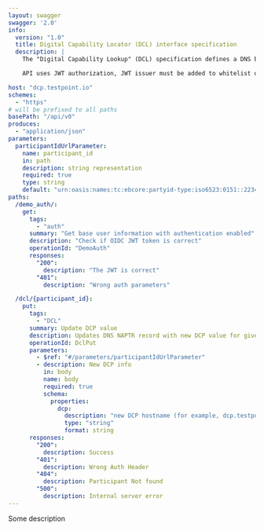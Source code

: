 ```yaml
---
layout: swagger
swagger: '2.0'
info:
  version: "1.0"
  title: Digital Capability Locator (DCL) interface specification
  description: |
    The "Digital Capability Lookup" (DCL) specification defines a DNS based method to discover which DCP(SMP) is the authoritative source for a given business 

    API uses JWT authorization, JWT issuer must be added to whitelist on DCL implementation. It's passed as a header `Authorization: JWT XXX`, where XXX value provided by your IDP.

host: "dcp.testpoint.io"
schemes:
  - "https"
# will be prefixed to all paths
basePath: "/api/v0"
produces:
  - "application/json"
parameters:
  participantIdUrlParameter:
    name: participant_id
    in: path
    description: string representation
    required: true
    type: string
    default: "urn:oasis:names:tc:ebcore:partyid-type:iso6523:0151::22341388307"
paths:
  /demo_auth/:
    get:
      tags: 
        - "auth"
      summary: "Get base user information with authentication enabled"
      description: "Check if OIDC JWT token is correct"
      operationId: "DemoAuth"
      responses:
        "200":
          description: "The JWT is correct"
        "401":
          description: "Wrong auth parameters"

  /dcl/{participant_id}:
    put:
      tags: 
        - "DCL"
      summary: Update DCP value
      description: Updates DNS NAPTR record with new DCP value for given business/participant
      operationId: DclPut
      parameters:
        - $ref: "#/parameters/participantIdUrlParameter"
        - description: New DCP info
          in: body
          name: body
          required: true
          schema:
            properties:
              dcp:
                description: "new DCP hostname (for example, dcp.testpoint.io)"
                type: "string"
                format: string
      responses:  
        "200":
          description: Success
        "401":
          description: Wrong Auth Header
        "404":
          description: Participant Not found
        "500":
          description: Internal server error
---
```

Some description

